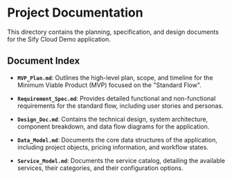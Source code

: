 # Project Documentation

This directory contains the planning, specification, and design documents for the Sify Cloud Demo application.

## Document Index

- **`MVP_Plan.md`**: Outlines the high-level plan, scope, and timeline for the Minimum Viable Product (MVP) focused on the "Standard Flow".

- **`Requirement_Spec.md`**: Provides detailed functional and non-functional requirements for the standard flow, including user stories and personas.

- **`Design_Doc.md`**: Contains the technical design, system architecture, component breakdown, and data flow diagrams for the application.

- **`Data_Model.md`**: Documents the core data structures of the application, including project objects, pricing information, and workflow states.

- **`Service_Model.md`**: Documents the service catalog, detailing the available services, their categories, and their configuration options. 